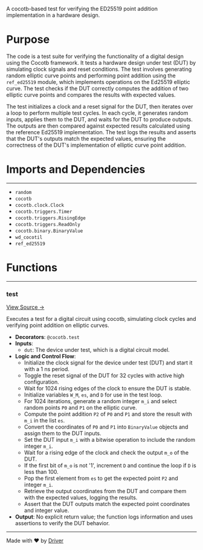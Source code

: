 <!--------------------------------------------------------------------------------->
<!-- IMPORTANT: This file is auto-generated by Driver (https://driver.ai). -------->
<!-- Manual edits may be overwritten on future commits. --------------------------->
<!--------------------------------------------------------------------------------->

A cocotb-based test for verifying the ED25519 point addition implementation in a hardware design.

# Purpose
The code is a test suite for verifying the functionality of a digital design using the Cocotb framework. It tests a hardware design under test (DUT) by simulating clock signals and reset conditions. The test involves generating random elliptic curve points and performing point addition using the `ref_ed25519` module, which implements operations on the Ed25519 elliptic curve. The test checks if the DUT correctly computes the addition of two elliptic curve points and compares the results with expected values.

The test initializes a clock and a reset signal for the DUT, then iterates over a loop to perform multiple test cycles. In each cycle, it generates random inputs, applies them to the DUT, and waits for the DUT to produce outputs. The outputs are then compared against expected results calculated using the reference Ed25519 implementation. The test logs the results and asserts that the DUT's outputs match the expected values, ensuring the correctness of the DUT's implementation of elliptic curve point addition.
# Imports and Dependencies

---
- `random`
- `cocotb`
- `cocotb.clock.Clock`
- `cocotb.triggers.Timer`
- `cocotb.triggers.RisingEdge`
- `cocotb.triggers.ReadOnly`
- `cocotb.binary.BinaryValue`
- `wd_cocotil`
- `ref_ed25519`


# Functions

---
### test<!-- {{#callable:firedancer/src/wiredancer/sim/ed25519_point_add/test.test}} -->
[View Source →](<../../../../../../src/wiredancer/sim/ed25519_point_add/test.py#L12>)

Executes a test for a digital circuit using cocotb, simulating clock cycles and verifying point addition on elliptic curves.
- **Decorators**: `@cocotb.test`
- **Inputs**:
    - `dut`: The device under test, which is a digital circuit model.
- **Logic and Control Flow**:
    - Initialize the clock signal for the device under test (DUT) and start it with a 1 ns period.
    - Toggle the reset signal of the DUT for 32 cycles with active high configuration.
    - Wait for 1024 rising edges of the clock to ensure the DUT is stable.
    - Initialize variables `W_M`, `es`, and `D` for use in the test loop.
    - For 1024 iterations, generate a random integer `m_i` and select random points `P0` and `P1` on the elliptic curve.
    - Compute the point addition `P2` of `P0` and `P1` and store the result with `m_i` in the list `es`.
    - Convert the coordinates of `P0` and `P1` into `BinaryValue` objects and assign them to the DUT inputs.
    - Set the DUT input `m_i` with a bitwise operation to include the random integer `m_i`.
    - Wait for a rising edge of the clock and check the output `m_o` of the DUT.
    - If the first bit of `m_o` is not '1', increment `D` and continue the loop if `D` is less than 100.
    - Pop the first element from `es` to get the expected point `P2` and integer `m_i`.
    - Retrieve the output coordinates from the DUT and compare them with the expected values, logging the results.
    - Assert that the DUT outputs match the expected point coordinates and integer value.
- **Output**: No explicit return value; the function logs information and uses assertions to verify the DUT behavior.



---
Made with ❤️ by [Driver](https://www.driver.ai/)